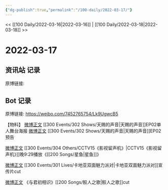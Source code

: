 ```yaml
---
{"dg-publish":true,"permalink":"/100-daily/2022-03-17/"}
---
```



<< [[100 Daily/2022-03-16\|2022-03-16]] | [[100 Daily/2022-03-18\|2022-03-18]] >>

# 2022-03-17

## 资讯站 记录

原博链接:

## Bot 记录

原博链接: https://weibo.com/7452765754/Lk9UgwcB5

【物料】
[微博正文](https://weibo.com/detail/4748025962694058) [[300 Events/302 Shows/天赐的声音\|天赐的声音]]EP02单人舞台海报
[微博正文](https://weibo.com/detail/4748124171800527) [[300 Events/302 Shows/天赐的声音\|天赐的声音]]EP02预告

[微博正文](https://weibo.com/detail/4748131147448711) [[300 Events/304 Others/CCTV15《影视留声机》\|CCTV15《影视留声机》]]晚9:29播放《[[200 Songs/星鱼\|星鱼]]》

[微博正文](https://weibo.com/detail/4748132598683041) [[300 Events/301 Lives/卡地亚双面魅力派对\|卡地亚双面魅力派对]]宣传片cut

[微博正文](https://weibo.com/detail/4748137480065810) 《与君初相识》[[200 Songs/鲛人之歌\|鲛人之歌]]cut
